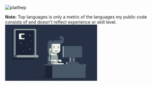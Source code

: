 
<p align="left"><img  src="https://github-readme-stats.vercel.app/api/top-langs?username=plaithep&show_icons=true&locale=en&layout=compact&theme=algolia" alt="plaithep" /></p>
<b>Note:</b> Top languages is only a metric of the languages my public code consists of and doesn't reflect experience or skill level.

<img alt="Night Coding" src="https://raw.githubusercontent.com/AVS1508/AVS1508/master/assets/Night-Coding.gif" align="left"/>





